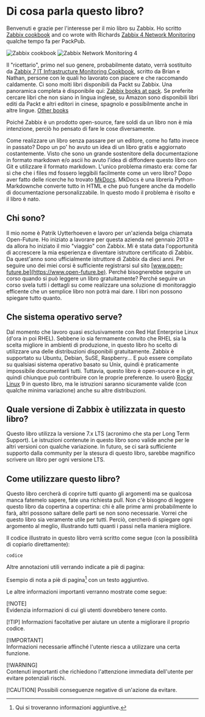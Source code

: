 # Di cosa parla questo libro?

Benvenuti e grazie per l'interesse per il mio libro su Zabbix. Ho scritto [Zabbix cookbook](https://www.packtpub.com/product/zabbix-cookbook/9781784397586) and co wrote with Richards [Zabbix 4 Network Monitoring](https://www.packtpub.com/product/zabbix-4-network-monitoring-third-edition/9781789340266) qualche tempo fa per PackPub.

![Zabbix cookbook](images/book1.png) ![Zabbix Network Monitoring 4](images/book2.png)

Il "ricettario", primo nel suo genere, probabilmente datato, verrà sostituito da [Zabbix 7 IT Infrastructure Monitoring Cookbook](https://www.packtpub.com/product/zabbix-7-it-infrastructure-monitoring-cookbook-third-edition/9781801078320), scritto da Brian e Nathan, persone con le quali ho lavorato con piacere e che raccomando caldamente. Ci sono molti libri disponibili da Packt su Zabbix. Una panoramica completa è disponibile qui: [Zabbix books at pack](https://www.packtpub.com/search?query=zabbix). Se preferite cercare libri che non siano in lingua inglese, su Amazon sono disponibili libri editi da Packt e altri  editori in cinese, spagnolo e possibilmente anche in altre lingue. [Other books](https://www.amazon.com/s?k=zabbix&crid=3G0JRTVTKS7YU&sprefix=zabbix+%2Caps%2C167&ref=nb_sb_noss_2)

Poiché Zabbix è un prodotto open-source, fare soldi da un libro non è mia intenzione, perciò ho pensato di fare le cose diversamente.

Come realizzare un libro senza passare per un editore, come ho fatto invece in passato? 
Dopo un po' ho avuto un idea di un libro gratis e aggiornato costantemente.
Visto che sono un grande sostenitore della documentazione in formato markdown e/o ascii ho avuto l'idea di diffondere questo libro con Git e utilizzare il formato markdown.
L'unico problema rimasto era: come far sì che che i files md fossero leggibili facilmente come un vero libro? Dopo aver fatto delle ricerche ho trovato [MkDocs](https://www.mkdocs.org). MkDocs è una libreria Python-Markdownche converte tutto in HTML e che può fungere anche da modello di documentazione personalizzabile. In questo modo il problema è risolto e il libro è nato.

## Chi sono?

Il mio nome è Patrik Uytterhoeven e lavoro per un'azienda belga chiamata Open-Future. Ho iniziato a lavorare per questa azienda nel gennaio 2013 e da allora ho iniziato il mio "viaggio" con Zabbix. 
Mi è stata data l'opportunità di accrescere la mia esperienza e diventare istruttore certificato di Zabbix.
Da quest'anno sono ufficialmente istruttore di Zabbix da dieci anni. Per seguire uno dei miei corsi è sufficiente registrarsi sul sito [www.open-future.be](https://www.open-future.be). 
Perché bisognerebbe seguire un corso quando si può leggere un libro  gratuitamente? Perché seguire un corso svela tutti i dettagli su come realizzare una soluzione di monitoraggio efficente che un semplice libro non potrà mai dare. I libri non possono spiegare tutto quanto.

## Che sistema operativo serve?

Dal momento che lavoro quasi esclusivamente con Red Hat Enterprise Linux (d'ora in poi RHEL). Sebbene io sia fermamente convito che RHEL sia la scelta migliore in ambienti di produzione, in questo libro ho scelto di utilizzare una delle distribuzioni disponibili gratuitamente. Zabbix è supportato su Ubuntu, Debian, SuSE, Raspberry... E può essere compilato su qualsiasi sistema operativo basato su Unix, quindi è praticamente impossibile documentarli tutti. Tuttavia, questo libro è open-source e in git, quindi chiunque può contribuire con le proprie preferenze. Io userò [Rocky Linux](https://rockylinux.org/) 9 in questo libro, ma le istruzioni saranno sicuramente valide (con qualche minima variazione) anche su altre distribuzioni.

## Quale versione di Zabbix è utilizzata in questo libro?

Questo libro utilizza la versione 7.x LTS (acronimo che sta per Long Term Support). Le istruzioni contenute in questo libro sono valide anche per le altri versioni con qualche variazione. In futuro, se ci sarà sufficiente supporto dalla community per la stesura di questo libro, sarebbe magnifico scrivere un libro per ogni versione LTS.

## Come utilizzare questo libro?

Questo libro cercherà di coprire tutti quanto gli argomenti ma se qualcosa manca fatemelo sapere, fate una richiesta pull. Non c'è bisogno di leggere questo libro da copertina a copertina: chi è alle prime armi probabilmente lo farà, altri possono saltare delle parti se non sono necessarie. Vorrei che questo libro sia veramente utile per tutti. Perciò, cercherò di spiegare ogni argomento al meglio, illustrando tutti quanti i passi nella maniera migliore.

Il codice illustrato in questo libro verrà scritto come segue (con la possibilità di copiarlo direttamente): 
```
codice 
```

Altre annotazioni utili verrando indicate a piè di pagina:

Esempio di nota a piè di pagina[^1] con un testo aggiuntivo.

[^1]: Qui si troveranno informazioni aggiuntive.

Le altre informazioni importanti verranno mostrate come segue:

[!NOTE]  
Evidenzia informazioni di cui gli utenti dovrebbero tenere conto.

[!TIP]
Informazioni facoltative per aiutare un utente a migliorare il proprio codice.

[!IMPORTANT]  
Informazioni  necessarie affinché l'utente riesca a utilizzare una certa funzione.

[!WARNING]  
Contenuti importanti che richiedono l'attenzione immediata dell'utente per evitare potenziali rischi.

[!CAUTION]
Possibili conseguenze negative di un'azione da evitare.
